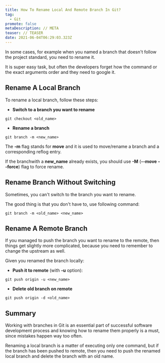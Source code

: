 ```yaml
---
title: How To Rename Local And Remote Branch In Git?
tag:
  - Git
promote: false
metaDescription: // META
teaser: // TEASER
date: 2021-06-04T06:29:03.323Z
---
```

In some cases, for example when you named a branch that doesn't follow the project standard, you need to rename it.

It is super easy task, but often the developers forget how the command or the exact arguments order and they need to google it.

## Rename A Local Branch

To rename a local branch, follow these steps:

* **Switch to a branch you want to rename**

```gitconfig
git checkout <old_name>
```

* **Rename a branch**

```gitconfig
git branch -m <new_name>
```

The **\-m** flag stands for **move** and it is used to move/rename a branch and a corresponding reflog entry.

If the branchwith a **new_name** already exists, you should use **\-M** (**\--move** **\--force**) flag to force rename.

## Rename Branch Without Switching

Sometimes, you can't switch to the branch you want to rename.

The good thing is that you don't have to, use following command:

```gitconfig
git branch -m <old_name> <new_name>
```

## Rename A Remote Branch

If you managed to push the branch you want to rename to the remote, then things get slightly more complicated, because you need to remember to change the upstream as well.

Given you renamed the branch locally:

* **Push it to remote** (with **\-u** option):

```gitconfig
git push origin -u <new_name>
```

* **Delete old branch on remote**

```gitconfig
git push origin -d <old_name>
```

## Summary

Working with branches in Git is an essential part of successful software development process and knowing how to rename them properly is a must, since mistakes happen way too often.

Renaming a local branch is a matter of executing only one command, but if the branch has been pushed to remote, then you need to push the renamed local branch and delete the branch with an old name.